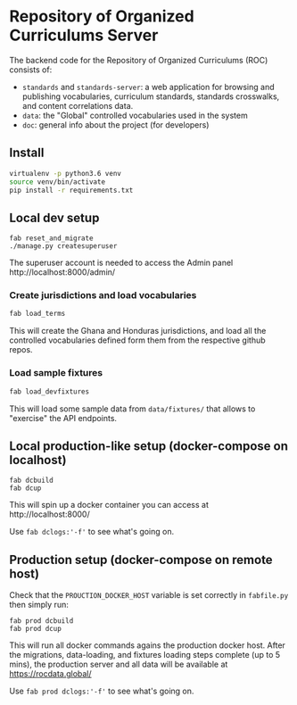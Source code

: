 # Repository of Organized Curriculums Server

The backend code for the Repository of Organized Curriculums (ROC) consists of:

- `standards` and `standards-server`: a web application for browsing and publishing
  vocabularies, curriculum standards, standards crosswalks, and content correlations data.
- `data`: the "Global" controlled vocabularies used in the system
- `doc`: general info about the project (for developers)


## Install

```bash
virtualenv -p python3.6 venv
source venv/bin/activate
pip install -r requirements.txt
```



## Local dev setup
```
fab reset_and_migrate
./manage.py createsuperuser
```
The superuser account is needed to access the Admin panel http://localhost:8000/admin/


### Create jurisdictions and load vocabularies
```bash
fab load_terms
```
This will create the Ghana and Honduras jurisdictions, and load all the controlled
vocabularies defined form them from the respective github repos.


### Load sample fixtures
```bash
fab load_devfixtures
```
This will load some sample data from `data/fixtures/` that allows to "exercise"
the API endpoints.



## Local production-like setup (docker-compose on localhost)
```
fab dcbuild
fab dcup
```
This will spin up a docker container you can access at http://localhost:8000/

Use `fab dclogs:'-f'` to see what's going on.



## Production setup (docker-compose on remote host)

Check that the `PROUCTION_DOCKER_HOST` variable is set correctly in `fabfile.py`
then simply run:
```
fab prod dcbuild
fab prod dcup
```
This will run all docker commands agains the production docker host. After the 
migrations, data-loading, and fixtures loading steps complete (up to 5 mins),
the production server and all data will be available at https://rocdata.global/

Use `fab prod dclogs:'-f'` to see what's going on.

